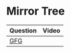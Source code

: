 Mirror Tree
=== 

|Question|Video|
|-|-|
|[GFG](https://practice.geeksforgeeks.org/problems/mirror-tree/0)||
